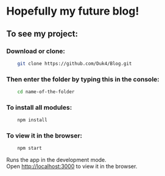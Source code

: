 # Hopefully my future blog!

## To see my project:

### Download or clone:

```bash 
    git clone https://github.com/Duk4/Blog.git
```

### Then enter the folder by typing this in the console:

```bash 
    cd name-of-the-folder
```

### To install all modules:

```bash 
    npm install
```

### To view it in the browser:

```bash 
    npm start
```

Runs the app in the development mode.<br>
Open [http://localhost:3000](http://localhost:3000) to view it in the browser.
